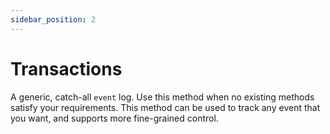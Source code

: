```yaml
---
sidebar_position: 2
---
```


# Transactions

A generic, catch-all `event` log. Use this method when no existing methods
satisfy your requirements. This method can be used to track any event that you want, and supports more fine-grained control.
